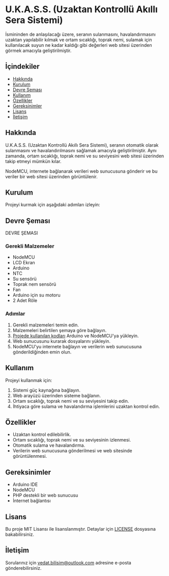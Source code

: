 # U.K.A.S.S. (Uzaktan Kontrollü Akıllı Sera Sistemi)

İsmininden de anlaşılacağı üzere, seranın sulanmasını, havalandırmasını uzaktan yapılabilir kılmak ve ortam sıcaklığı, toprak nemi, sulamak için kullanılacak suyun ne kadar kaldığı gibi değerleri web sitesi üzerinden görmek amacıyla geliştirilmiştir.

## İçindekiler

- [Hakkında](#hakkında)
- [Kurulum](#kurulum)
- [Devre Şeması](#devre-şeması)
- [Kullanım](#kullanım)
- [Özellikler](#özellikler)
- [Gereksinimler](#gereksinimler)
- [Lisans](#lisans)
- [İletişim](#iletişim)

## Hakkında

U.K.A.S.S. (Uzaktan Kontrollü Akıllı Sera Sistemi), seranın otomatik olarak sulanmasını ve havalandırılmasını sağlamak amacıyla geliştirilmiştir. Aynı zamanda, ortam sıcaklığı, toprak nemi ve su seviyesini web sitesi üzerinden takip etmeyi mümkün kılar.

NodeMCU, internete bağlanarak verileri web sunucusuna gönderir ve bu veriler bir web sitesi üzerinden görüntülenir.

## Kurulum

Projeyi kurmak için aşağıdaki adımları izleyin:

## Devre Şeması

DEVRE ŞEMASI

### Gerekli Malzemeler
- NodeMCU
- LCD Ekran
- Arduino
- NTC
- Su sensörü
- Toprak nem sensörü
- Fan
- Arduino için su motoru
- 2 Adet Röle

### Adımlar
1. Gerekli malzemeleri temin edin.
2. Malzemeleri belirtilen şemaya göre bağlayın.
3. [Projede kullanılan kodları](link) Arduino ve NodeMCU'ya yükleyin.
4. Web sunucusunu kurarak dosyalarını yükleyin.
5. NodeMCU'yu internete bağlayın ve verilerin web sunucusuna gönderildiğinden emin olun.

## Kullanım

Projeyi kullanmak için:
1. Sistemi güç kaynağına bağlayın.
2. Web arayüzü üzerinden sisteme bağlanın.
3. Ortam sıcaklığı, toprak nemi ve su seviyesini takip edin.
4. İhtiyaca göre sulama ve havalandırma işlemlerini uzaktan kontrol edin.

## Özellikler

- Uzaktan kontrol edilebilirlik.
- Ortam sıcaklığı, toprak nemi ve su seviyesinin izlenmesi.
- Otomatik sulama ve havalandırma.
- Verilerin web sunucusuna gönderilmesi ve web sitesinde görüntülenmesi.

## Gereksinimler

- Arduino IDE
- NodeMCU
- PHP destekli bir web sunucusu
- İnternet bağlantısı

## Lisans

Bu proje MIT Lisansı ile lisanslanmıştır. Detaylar için [LICENSE](LICENSE) dosyasına bakabilirsiniz.

## İletişim

Sorularınız için [vedat.bilisim@outlook.com](mailto:vedat.bilisim@outlook.com) adresine e-posta gönderebilirsiniz.
